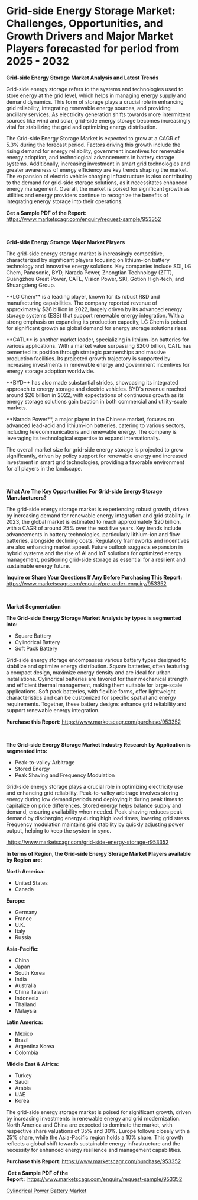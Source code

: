 <p><h1>Grid-side Energy Storage Market: Challenges, Opportunities, and Growth Drivers and Major Market Players forecasted for period from 2025 - 2032</h1></p><p><strong>Grid-side Energy Storage Market Analysis and Latest Trends</strong></p>
<p><p>Grid-side energy storage refers to the systems and technologies used to store energy at the grid level, which helps in managing energy supply and demand dynamics. This form of storage plays a crucial role in enhancing grid reliability, integrating renewable energy sources, and providing ancillary services. As electricity generation shifts towards more intermittent sources like wind and solar, grid-side energy storage becomes increasingly vital for stabilizing the grid and optimizing energy distribution.</p><p>The Grid-side Energy Storage Market is expected to grow at a CAGR of 5.3% during the forecast period. Factors driving this growth include the rising demand for energy reliability, government incentives for renewable energy adoption, and technological advancements in battery storage systems. Additionally, increasing investment in smart grid technologies and greater awareness of energy efficiency are key trends shaping the market. The expansion of electric vehicle charging infrastructure is also contributing to the demand for grid-side storage solutions, as it necessitates enhanced energy management. Overall, the market is poised for significant growth as utilities and energy providers continue to recognize the benefits of integrating energy storage into their operations.</p></p>
<p><strong>Get a Sample PDF of the Report:&nbsp;</strong> <a href="https://www.marketscagr.com/enquiry/request-sample/953352?utm_campaign=1126&utm_medium=2&utm_source=Github&utm_content=ia&utm_term=14022025&utm_id=grid-side-energy-storage">https://www.marketscagr.com/enquiry/request-sample/953352</a></p>
<p>&nbsp;</p>
<p><strong>Grid-side Energy Storage Major Market Players</strong></p>
<p><p>The grid-side energy storage market is increasingly competitive, characterized by significant players focusing on lithium-ion battery technology and innovative energy solutions. Key companies include SDI, LG Chem, Panasonic, BYD, Narada Power, Zhongtian Technology (ZTT), Guangzhou Great Power, CATL, Vision Power, SKI, Gotion High-tech, and Shuangdeng Group.</p><p>**LG Chem** is a leading player, known for its robust R&D and manufacturing capabilities. The company reported revenue of approximately $26 billion in 2022, largely driven by its advanced energy storage systems (ESS) that support renewable energy integration. With a strong emphasis on expanding its production capacity, LG Chem is poised for significant growth as global demand for energy storage solutions rises.</p><p>**CATL** is another market leader, specializing in lithium-ion batteries for various applications. With a market value surpassing $200 billion, CATL has cemented its position through strategic partnerships and massive production facilities. Its projected growth trajectory is supported by increasing investments in renewable energy and government incentives for energy storage adoption worldwide.</p><p>**BYD** has also made substantial strides, showcasing its integrated approach to energy storage and electric vehicles. BYD's revenue reached around $26 billion in 2022, with expectations of continuous growth as its energy storage solutions gain traction in both commercial and utility-scale markets.</p><p>**Narada Power**, a major player in the Chinese market, focuses on advanced lead-acid and lithium-ion batteries, catering to various sectors, including telecommunications and renewable energy. The company is leveraging its technological expertise to expand internationally.</p><p>The overall market size for grid-side energy storage is projected to grow significantly, driven by policy support for renewable energy and increased investment in smart grid technologies, providing a favorable environment for all players in the landscape.</p></p>
<p>&nbsp;</p>
<p><strong>What Are The Key Opportunities For Grid-side Energy Storage Manufacturers?</strong></p>
<p><p>The grid-side energy storage market is experiencing robust growth, driven by increasing demand for renewable energy integration and grid stability. In 2023, the global market is estimated to reach approximately $20 billion, with a CAGR of around 25% over the next five years. Key trends include advancements in battery technologies, particularly lithium-ion and flow batteries, alongside declining costs. Regulatory frameworks and incentives are also enhancing market appeal. Future outlook suggests expansion in hybrid systems and the rise of AI and IoT solutions for optimized energy management, positioning grid-side storage as essential for a resilient and sustainable energy future.</p></p>
<p><strong>Inquire or Share Your Questions If Any Before Purchasing This Report:</strong> <a href="https://www.marketscagr.com/enquiry/pre-order-enquiry/953352?utm_campaign=1126&utm_medium=2&utm_source=Github&utm_content=ia&utm_term=14022025&utm_id=grid-side-energy-storage">https://www.marketscagr.com/enquiry/pre-order-enquiry/953352</a></p>
<p>&nbsp;</p>
<p><strong>Market Segmentation</strong></p>
<p><strong>The Grid-side Energy Storage Market Analysis by types is segmented into:</strong></p>
<p><ul><li>Square Battery</li><li>Cylindrical Battery</li><li>Soft Pack Battery</li></ul></p>
<p><p>Grid-side energy storage encompasses various battery types designed to stabilize and optimize energy distribution. Square batteries, often featuring a compact design, maximize energy density and are ideal for urban installations. Cylindrical batteries are favored for their mechanical strength and efficient thermal management, making them suitable for large-scale applications. Soft pack batteries, with flexible forms, offer lightweight characteristics and can be customized for specific spatial and energy requirements. Together, these battery designs enhance grid reliability and support renewable energy integration.</p></p>
<p><strong>Purchase this Report:&nbsp;</strong><a href="https://www.marketscagr.com/purchase/953352?utm_campaign=1126&utm_medium=2&utm_source=Github&utm_content=ia&utm_term=14022025&utm_id=grid-side-energy-storage">https://www.marketscagr.com/purchase/953352</a></p>
<p>&nbsp;</p>
<p><strong>The Grid-side Energy Storage Market Industry Research by Application is segmented into:</strong></p>
<p><ul><li>Peak-to-valley Arbitrage</li><li>Stored Energy</li><li>Peak Shaving and Frequency Modulation</li></ul></p>
<p><p>Grid-side energy storage plays a crucial role in optimizing electricity use and enhancing grid reliability. Peak-to-valley arbitrage involves storing energy during low demand periods and deploying it during peak times to capitalize on price differences. Stored energy helps balance supply and demand, ensuring availability when needed. Peak shaving reduces peak demand by discharging energy during high load times, lowering grid stress. Frequency modulation maintains grid stability by quickly adjusting power output, helping to keep the system in sync.</p></p>
<p><a href="https://www.marketscagr.com/grid-side-energy-storage-r953352?utm_campaign=1126&utm_medium=2&utm_source=Github&utm_content=ia&utm_term=14022025&utm_id=grid-side-energy-storage">&nbsp;https://www.marketscagr.com/grid-side-energy-storage-r953352</a></p>
<p><strong>In terms of Region, the Grid-side Energy Storage Market Players available by Region are:</strong></p>
<p>
    <p> <strong> North America: </strong>
        <ul>
            <li>United States</li>
            <li>Canada</li>
        </ul>
        </p> 
    <p> <strong> Europe: </strong>
        <ul>
            <li>Germany</li>
            <li>France</li>
            <li>U.K.</li>
            <li>Italy</li>
            <li>Russia</li>
        </ul>
        </p> 
    <p> <strong> Asia-Pacific: </strong>
        <ul>
            <li>China</li>
            <li>Japan</li>
            <li>South Korea</li>
            <li>India</li>
            <li>Australia</li>
            <li>China Taiwan</li>
            <li>Indonesia</li>
            <li>Thailand</li>
            <li>Malaysia</li>
        </ul>
        </p> 
    <p> <strong> Latin America: </strong>
        <ul>
            <li>Mexico</li>
            <li>Brazil</li>
            <li>Argentina Korea</li>
            <li>Colombia</li>
        </ul>
        </p> 
    <p> <strong> Middle East & Africa: </strong>
        <ul>
            <li>Turkey</li>
            <li>Saudi</li>
            <li>Arabia</li>
            <li>UAE</li>
            <li>Korea</li>
        </ul>
    </p>
    </p>
<p><p>The grid-side energy storage market is poised for significant growth, driven by increasing investments in renewable energy and grid modernization. North America and China are expected to dominate the market, with respective share valuations of 35% and 30%. Europe follows closely with a 25% share, while the Asia-Pacific region holds a 10% share. This growth reflects a global shift towards sustainable energy infrastructure and the necessity for enhanced energy resilience and management capabilities.</p></p>
<p><strong>Purchase this Report: </strong><a href="https://www.marketscagr.com/purchase/953352?utm_campaign=1126&utm_medium=2&utm_source=Github&utm_content=ia&utm_term=14022025&utm_id=grid-side-energy-storage">https://www.marketscagr.com/purchase/953352</a></p>
<p>&nbsp;<strong>Get a Sample PDF of the Report:&nbsp;&nbsp;</strong><a href="https://www.marketscagr.com/enquiry/request-sample/953352?utm_campaign=1126&utm_medium=2&utm_source=Github&utm_content=ia&utm_term=14022025&utm_id=grid-side-energy-storage">https://www.marketscagr.com/enquiry/request-sample/953352</a></p>
<p><strong></strong></p>
<p><p><a href="https://github.com/julyju69/Market-Research-Report-List-6/blob/main/cylindrical-power-battery-market.md?utm_campaign=1126&utm_medium=2&utm_source=Github&utm_content=ia&utm_term=14022025&utm_id=grid-side-energy-storage">Cylindrical Power Battery Market</a></p></p>